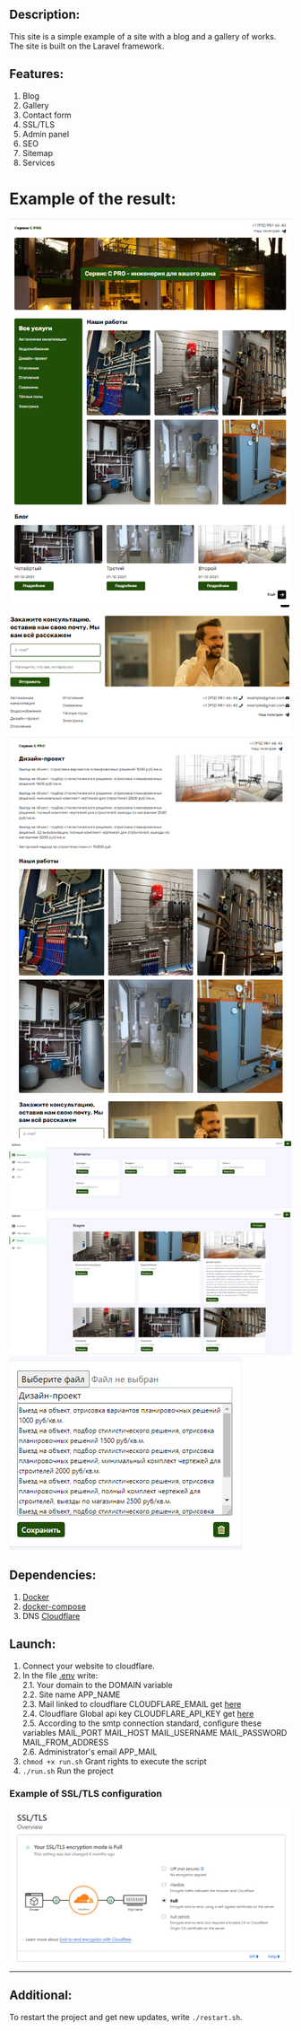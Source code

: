 ## Description:
This site is a simple example of a site with a blog and a gallery of works. The site is built on the Laravel framework.
## Features:
1. Blog
2. Gallery
3. Contact form
4. SSL/TLS
5. Admin panel
6. SEO
7. Sitemap
8. Services

# Example of the result:

![](documentation/1.png)
![](documentation/2.png)
![](documentation/3.png)
![](documentation/4.png)
![](documentation/5.png)
![](documentation/6.png)

## Dependencies:
1. [Docker](https://www.docker.com/)
1. [docker-compose](https://github.com/docker/compose)
1. DNS [Cloudflare](https://www.cloudflare.com/)
## Launch:
1. Connect your website to cloudflare. 
2. In the file [.env](.env) write:  
2.1. Your domain to the DOMAIN variable  
2.2. Site name APP_NAME  
2.3. Mail linked to cloudflare CLOUDFLARE_EMAIL get [here](https://dash.cloudflare.com/profile)  
2.4. Cloudflare Global api key CLOUDFLARE_API_KEY get [here](https://dash.cloudflare.com/profile/api-tokens)  
2.5. According to the smtp connection standard, configure these variables MAIL_PORT MAIL_HOST MAIL_USERNAME MAIL_PASSWORD MAIL_FROM_ADDRESS  
2.6. Administrator's email APP_MAIL  
3. `chmod +x run.sh` Grant rights to execute the script
4. `./run.sh` Run the project

### Example of SSL/TLS configuration
![](documentation/cloudflare.png) 
****
## Additional:
To restart the project and get new updates, write `./restart.sh`.
